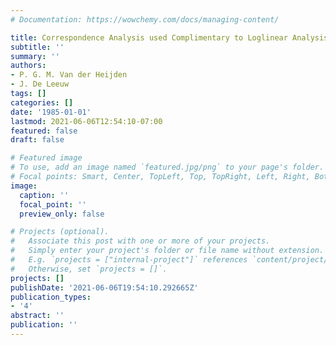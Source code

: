 ```yaml
---
# Documentation: https://wowchemy.com/docs/managing-content/

title: Correspondence Analysis used Complimentary to Loglinear Analysis
subtitle: ''
summary: ''
authors:
- P. G. M. Van der Heijden
- J. De Leeuw
tags: []
categories: []
date: '1985-01-01'
lastmod: 2021-06-06T12:54:10-07:00
featured: false
draft: false

# Featured image
# To use, add an image named `featured.jpg/png` to your page's folder.
# Focal points: Smart, Center, TopLeft, Top, TopRight, Left, Right, BottomLeft, Bottom, BottomRight.
image:
  caption: ''
  focal_point: ''
  preview_only: false

# Projects (optional).
#   Associate this post with one or more of your projects.
#   Simply enter your project's folder or file name without extension.
#   E.g. `projects = ["internal-project"]` references `content/project/deep-learning/index.md`.
#   Otherwise, set `projects = []`.
projects: []
publishDate: '2021-06-06T19:54:10.292665Z'
publication_types:
- '4'
abstract: ''
publication: ''
---
```

